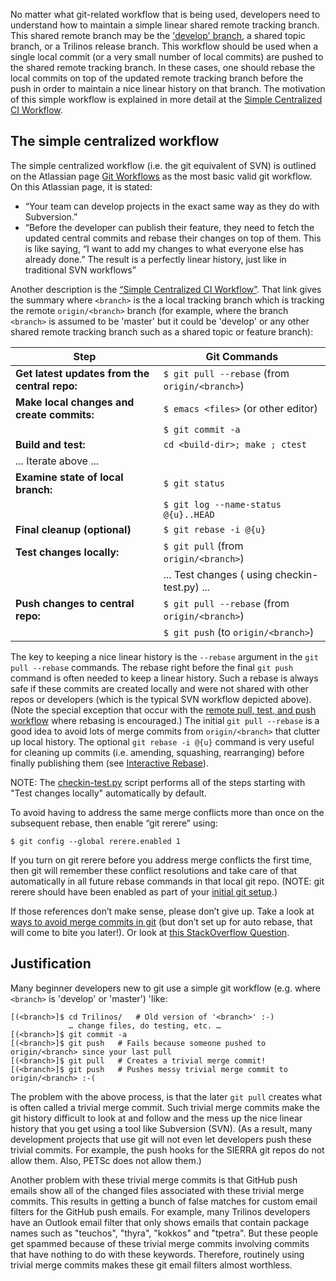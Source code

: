 No matter what git-related workflow that is being used, developers need to understand how to maintain a simple linear shared remote tracking branch.  This shared remote branch may be the ['develop' branch](https://github.com/trilinos/Trilinos/wiki/VC-|-'develop'-'master'-workflow), a shared topic branch, or a Trilinos release branch.  This workflow should be used when a single local commit (or a very small number of local commits) are pushed to the shared remote tracking branch.  In these cases, one should rebase the local commits on top of the updated remote tracking branch before the push in order to maintain a nice linear history on that branch.  The motivation of this simple workflow is explained in more detail at the [Simple Centralized CI Workflow](https://docs.google.com/document/d/1uVQYI2cmNx09fDkHDA136yqDTqayhxqfvjFiuUue7wo/edit#heading=h.7z34akh7lsvp).

## The simple centralized workflow

The simple centralized workflow (i.e. the git equivalent of SVN) is outlined on the Atlassian page [Git Workflows](https://www.atlassian.com/pt/git/workflows#!workflow-centralized) as the most basic valid git workflow.  On this Atlassian page, it is stated:

* “Your team can develop projects in the exact same way as they do with Subversion.”
* “Before the developer can publish their feature, they need to fetch the updated central commits and rebase their changes on top of them. This is like saying, “I want to add my changes to what everyone else has already done.” The result is a perfectly linear history, just like in traditional SVN workflows”

Another description is the [“Simple Centralized CI Workflow”](https://docs.google.com/document/d/1uVQYI2cmNx09fDkHDA136yqDTqayhxqfvjFiuUue7wo/edit#heading=h.7z34akh7lsvp).  That link gives the summary where `<branch>` is the a local tracking branch which is tracking the remote `origin/<branch>` branch (for example, where the branch `<branch>` is assumed to be 'master' but it could be 'develop' or any other shared remote tracking branch such as a shared topic or feature branch):

| Step                                          | Git Commands |
| ---                                           | --- |
| **Get latest updates from the central repo:** | `$ git pull --rebase` (from `origin/<branch>`) |
| **Make local changes and create commits:**    | `$ emacs <files>`   (or other editor) |
|                                               | `$ git commit -a` |
| **Build and test:**                           | `cd <build-dir>; make ; ctest` |
| ... Iterate above ...                         | |
| **Examine state of local branch:**            | `$ git status` |
|                                               | `$ git log --name-status @{u}..HEAD` |
| **Final cleanup (optional)**                  | `$ git rebase -i @{u}` |
| **Test changes locally:**                     | `$ git pull` (from `origin/<branch>`) |
|                                               | ... Test changes ( using checkin-test.py) ... |
| **Push changes to central repo:**             | `$ git pull --rebase` (from `origin/<branch>`) |
|                                               | `$ git push`  (to `origin/<branch>`) |

The key to keeping a nice linear history is the `--rebase` argument in the `git pull --rebase` commands.  The rebase right before the final `git push` command is often needed to keep a linear history.  Such a rebase is always safe if these commits are created locally and were not shared with other repos or developers (which is the typical SVN workflow depicted above). (Note the special exception that occur with the [remote pull, test, and push workflow](https://github.com/trilinos/Trilinos/wiki/Local-development-with-remote-pull%2C-test%2C-and-push) where rebasing is encouraged.)  The initial `git pull --rebase` is a good idea to avoid lots of merge commits from `origin/<branch>` that clutter up local history.  The optional `git rebase -i @{u}` command is very useful for cleaning up commits (i.e. amending, squashing, rearranging) before finally publishing them (see [Interactive Rebase](https://robots.thoughtbot.com/git-interactive-rebase-squash-amend-rewriting-history)).

NOTE: The [checkin-test.py](https://github.com/trilinos/Trilinos/wiki/Policies-%7C-Safe-Checkin-Testing) script performs all of the steps starting with "Test changes locally" automatically by default.

To avoid having to address the same merge conflicts more than once on the subsequent rebase, then enable “git rerere” using:

```
$ git config --global rerere.enabled 1
```

If you turn on git rerere before you address merge conflicts the first time, then git will remember these conflict resolutions and take care of that automatically in all future rebase commands in that local git repo.  (NOTE: git rerere should have been enabled as part of your [initial git setup](https://github.com/trilinos/Trilinos/wiki/VC-|-Initial-Setup).)

If those references don’t make sense, please don’t give up.  Take a look at [ways to avoid merge commits in git](http://kernowsoul.com/blog/2012/06/20/4-ways-to-avoid-merge-commits-in-git/) (but don’t set up for auto rebase, that will come to bite you later!).  Or look at [this StackOverflow Question](http://stackoverflow.com/questions/25614345/rebase-onto-upstream-changes-with-non-trivial-merge-commits-present-locally).

## Justification

Many beginner developers new to git use a simple git workflow (e.g. where `<branch>` is 'develop' or 'master') 'like:

```
[(<branch>]$ cd Trilinos/   # Old version of '<branch>' :-)
             … change files, do testing, etc. …
[(<branch>]$ git commit -a
[(<branch>]$ git push   # Fails because someone pushed to origin/<branch> since your last pull
[(<branch>]$ git pull   # Creates a trivial merge commit!
[(<branch>]$ git push   # Pushes messy trivial merge commit to origin/<branch> :-(
```

The problem with the above process, is that the later `git pull` creates what is often called a trivial merge commit.  Such trivial merge commits make the git history difficult to look at and follow and the mess up the nice linear history that you get using a tool like Subversion (SVN).  (As a result, many development projects that use git will not even let developers push these trivial commits.  For example, the push hooks for the SIERRA git repos do not allow them.  Also, PETSc does not allow them.)

Another problem with these trivial merge commits is that GitHub push emails show all of the changed files associated with these trivial merge commits.  This results in getting a bunch of false matches for custom email filters for the GitHub push emails.  For example, many Trilinos developers have an Outlook email filter that only shows emails that contain package names such as "teuchos", "thyra", "kokkos" and "tpetra".  But these people get spammed because of these trivial merge commits involving commits that have nothing to do with these keywords.  Therefore, routinely using trivial merge commits makes these git email filters almost worthless.
